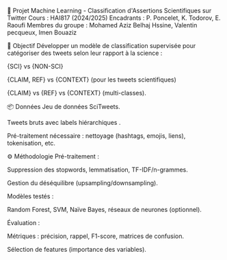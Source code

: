 📌 Projet Machine Learning - Classification d'Assertions Scientifiques sur Twitter
Cours : HAI817 (2024/2025)
Encadrants : P. Poncelet, K. Todorov, E. Raoufi
Membres du groupe : Mohamed Aziz Belhaj Hssine, Valentin pecqueux, Imen Bouaziz

🎯 Objectif
Développer un modèle de classification supervisée pour catégoriser des tweets selon leur rapport à la science :

{SCI} vs {NON-SCI}

{CLAIM, REF} vs {CONTEXT} (pour les tweets scientifiques)

{CLAIM} vs {REF} vs {CONTEXT} (multi-classes).

📦 Données
Jeu de données SciTweets.

Tweets bruts avec labels hiérarchiques .

Pré-traitement nécessaire : nettoyage (hashtags, emojis, liens), tokenisation, etc.

⚙️ Méthodologie
Pré-traitement :

Suppression des stopwords, lemmatisation, TF-IDF/n-grammes.

Gestion du déséquilibre (upsampling/downsampling).

Modèles testés :

Random Forest, SVM, Naïve Bayes, réseaux de neurones (optionnel).

Évaluation :

Métriques : précision, rappel, F1-score, matrices de confusion.

Sélection de features (importance des variables).
